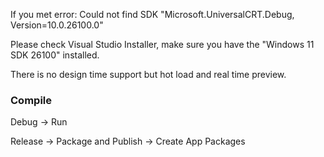 ﻿If you met error: Could not find SDK "Microsoft.UniversalCRT.Debug, Version=10.0.26100.0"

Please check Visual Studio Installer, make sure you have the "Windows 11 SDK 26100" installed.

There is no design time support but hot load and real time preview.

### Compile

Debug -> Run

Release -> Package and Publish -> Create App Packages